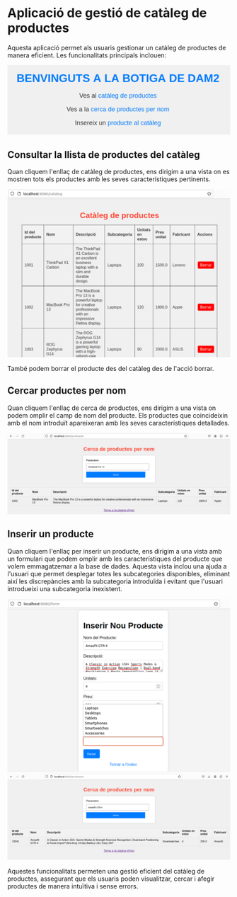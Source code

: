 # Aplicació de gestió de catàleg de productes

Aquesta aplicació permet als usuaris gestionar un catàleg de productes de manera eficient. Les funcionalitats principals inclouen:

![Catàleg de Productes](screenshots/shot1.png)

## Consultar la llista de productes del catàleg

Quan cliquem l'enllaç de catàleg de productes, ens dirigim a una vista on es mostren tots els productes amb les seves característiques pertinents.

![Llista de Productes](screenshots/shot2.png)

També podem borrar el producte des del catàleg des de l'acció borrar.

## Cercar productes per nom

Quan cliquem l'enllaç de cerca de productes, ens dirigim a una vista on podem omplir el camp de nom del producte. Els productes que coincideixin amb el nom introduït apareixeran amb les seves característiques detallades.

![Cerca de Productes](screenshots/shot3.png)

## Inserir un producte

Quan cliquem l'enllaç per inserir un producte, ens dirigim a una vista amb un formulari que podem omplir amb les característiques del producte que volem emmagatzemar a la base de dades. Aquesta vista inclou una ajuda a l'usuari que permet desplegar totes les subcategories disponibles, eliminant així les discrepàncies amb la subcategoria introduïda i evitant que l'usuari introdueixi una subcategoria inexistent.

![Formulari d'Inserció de Producte i ajuda a l'usuari](screenshots/shot4.png)
![Ajuda a l'Usuari](screenshots/shot5.png)

Aquestes funcionalitats permeten una gestió eficient del catàleg de productes, assegurant que els usuaris poden visualitzar, cercar i afegir productes de manera intuïtiva i sense errors.
